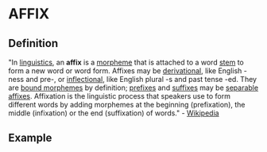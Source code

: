 # AFFIX

## Definition

"In [linguistics](https://en.wikipedia.org/wiki/Linguistics), an **affix** is a [morpheme](https://en.wikipedia.org/wiki/Morpheme) that is attached to a word [stem](https://en.wikipedia.org/wiki/Stem_%28linguistics%29) to form a new word or word form. Affixes may be [derivational](https://en.wikipedia.org/wiki/Morphological_derivation), like English -ness and pre-, or [inflectional](https://en.wikipedia.org/wiki/Inflection), like English plural -s and past tense -ed. They are [bound morphemes](https://en.wikipedia.org/wiki/Bound_morpheme) by definition; [prefixes](https://en.wikipedia.org/wiki/Prefix) and [suffixes](https://en.wikipedia.org/wiki/Suffix) may be [separable affixes](https://en.wikipedia.org/wiki/Separable_affix). Affixation is the linguistic process that speakers use to form different words by adding morphemes at the beginning \(prefixation\), the middle \(infixation\) or the end \(suffixation\) of words." - [Wikipedia](https://en.wikipedia.org/wiki/Affix)

## Example



